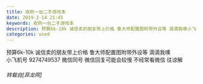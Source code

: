 ```yaml
---
title: 收购一台二手游戏本
date: 2019-2-14 21:45
keywords: 收购一台二手游戏本
description: 预算6k-10k 诚信卖的朋友带上价格 鲁大师配置图附带外设等 滴滴我噢小飞机号 9274749537 微信同号 微信回复可能会较慢 不经常看微信 往谅解
categories: used
---
```

<td class="t_f" id="postmessage_3008576">

预算6k-10k 诚信卖的朋友带上价格 鲁大师配置图附带外设等 滴滴我噢<br/>
小飞机号 9274749537 微信同号 微信回复可能会较慢 不经常看微信 往谅解</td>
###### 转载自[菲龙网]
